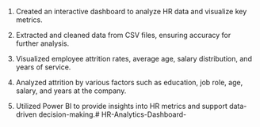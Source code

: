 1. Created an interactive dashboard to analyze HR data and visualize key metrics.

2. Extracted and cleaned data from CSV files, ensuring accuracy for further analysis.

3. Visualized employee attrition rates, average age, salary distribution, and years of service.

4. Analyzed attrition by various factors such as education, job role, age, salary, and years at the company.

5. Utilized Power BI to provide insights into HR metrics and support data-driven decision-making.# HR-Analytics-Dashboard-
